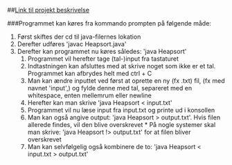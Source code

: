 ##[Link til projekt beskrivelse](http://www.imada.sdu.dk/~rolf/Edu/DM507/F17/projectPartI.pdf)


###Programmet kan køres fra kommando prompten på følgende måde:

1. Først skiftes der cd til java-filernes lokation
2. Derefter udføres 'javac Heapsort.java'
3. Derefter kan programmet nu køres således: 'java Heapsort'
    1. Programmet vil herefter tage (tal-)input fra tastaturet
    2. Indtastningen kan afsluttes med at skrive noget som ikke er et tal. Programmet kan afbrydes helt med ctrl + C
      1. Man kan ændre inputtet ved først at oprette en ny (fx .txt) fil, (fx med navnet 'input',) og fylde denne med tal, separeret med en whitespace, enten mellemrum eller newline
      2. Herefter kan man skrive 'java Heapsort < input.txt'
      3. Programmet vil nu læse input fra input.txt og printe ud i konsollen
      4. Man kan også angive output: 'java Heapsort > output.txt'. Hvis filen allerede findes, vil den blive overskrevet
        * På nogle systemer skal man skrive: 'java Heapsort !> output.txt' for at filen bliver overskrevet
      5. Man kan selvfølgelig også kombinere de to: 'java Heapsort < input.txt > output.txt'
